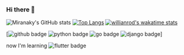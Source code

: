 ### Hi there 👋

<!--
**miranaky/miranaky** is a ✨ _special_ ✨ repository because its `README.md` (this file) appears on your GitHub profile.

Here are some ideas to get you started:

- 🔭 I’m currently working on ...
- 🌱 I’m currently learning ...
- 👯 I’m looking to collaborate on ...
- 🤔 I’m looking for help with ...
- 💬 Ask me about ...
- 📫 How to reach me: ...
- 😄 Pronouns: ...
- ⚡ Fun fact: ...
-->

![Miranaky's GitHub stats](https://github-readme-stats.vercel.app/api?username=miranaky&hide=contribs,prs&show_icons=true)
[![Top Langs](https://github-readme-stats.vercel.app/api/top-langs/?username=miranaky&layout=compact)](https://github.com/anuraghazra/github-readme-stats)
[![willianrod's wakatime stats](https://github-readme-stats.vercel.app/api/wakatime?username=miranaky)](https://github.com/anuraghazra/github-readme-stats)

[![github badge](https://img.shields.io/badge/Github-181717?style=flat&logo=Github&logoColor=white)
![python badge](https://img.shields.io/badge/Python-3776AB?style=flat&logo=Python&logoColor=white)
![go badge](https://img.shields.io/badge/Go-00ADD8?style=flat&logo=Go&logoColor=white)
![django badge](https://img.shields.io/badge/Django-092E20?style=flat&logo=Django&logoColor=white)]

now I'm learning ![flutter badge](https://img.shields.io/badge/Flutter-02569B?style=flat&logo=Github&logoColor=white)

